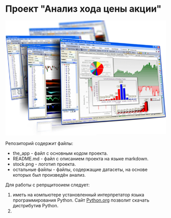 # Проект "Анализ хода цены акции"

![логотип](klipartz.com.png)

Репозиторий  содержит файлы:
* the_app - файл с основным кодом проекта. 
* README.md - файл с описанием проекта на языке markdown. 
* stock.png - логотип проекта. 
* остальные файлы - файлы, содержащие датасеты, на основе которых был произведён анализ. 

Для работы с репрщитооием следует:
1. иметь на компьютере установленный интерпретатор языка программирования Python. Сайт [Python.org](https://www.python.org/) позволит скачать дистрибутив Python. 
2. 

